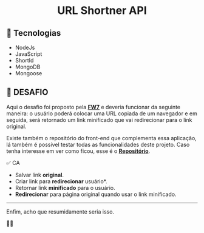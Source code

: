 <h1 align="center">URL Shortner API</h1>

## 🚀 Tecnologias

- NodeJs
- JavaScript
- ShortId
- MongoDB
- Mongoose

## 🎯 DESAFIO

Aqui o desafio foi proposto pela **[FW7](https://github.com/fw7-solucoes)** e deveria funcionar da seguinte maneira: o usuário poderá colocar uma URL copiada de um navegador e em seguida, será retornado um link minificado que vai redirecionar para o link original.

Existe também o repositório do front-end que complementa essa aplicação, lá também é possível testar todas as funcionalidades deste projeto. Caso tenha interesse em ver como ficou, esse é o **[Repositório](https://github.com/mateusVarela/url_shortner)**.

✅ CA
- Salvar link **original**.
- Criar link para **redirecionar** usuário*.
- Retornar link **minificado** para o usuário.
- **Redirecionar** para página original quando usar o link minificado.

---

Enfim, acho que resumidamente seria isso.

👊😄
